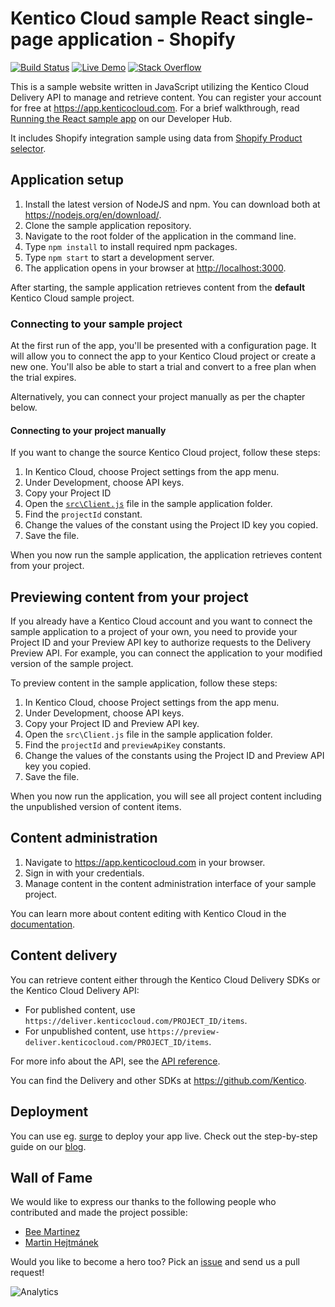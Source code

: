 # Kentico Cloud sample React single-page application - Shopify
[![Build Status](https://api.travis-ci.com/Kentico/cloud-sample-app-react.svg?branch=samples/shopify)](https://travis-ci.com/Kentico/cloud-sample-app-react)
[![Live Demo](https://img.shields.io/badge/live-demo-brightgreen.svg)](https://kentico-cloud-sample-app-react-shopify.surge.sh)
[![Stack Overflow](https://img.shields.io/badge/Stack%20Overflow-ASK%20NOW-FE7A16.svg?logo=stackoverflow&logoColor=white)](https://stackoverflow.com/tags/kentico-cloud)

This is a sample website written in JavaScript utilizing the Kentico Cloud Delivery API to manage and retrieve content. You can register your account for free at <https://app.kenticocloud.com>. For a brief walkthrough, read [Running the React sample app](https://developer.kenticocloud.com/v1/docs/running-react-sample-app) on our Developer Hub.

It includes Shopify integration sample using data from [Shopify Product selector](https://github.com/Kentico/cloud-custom-element-sample-shopify).

## Application setup

1. Install the latest version of NodeJS and npm. You can download both at <https://nodejs.org/en/download/>.
2. Clone the sample application repository.
3. Navigate to the root folder of the application in the command line.
4. Type `npm install` to install required npm packages.
5. Type `npm start` to start a development server.
6. The application opens in your browser at <http://localhost:3000>.

After starting, the sample application retrieves content from the **default** Kentico Cloud sample project.

### Connecting to your sample project

At the first run of the app, you'll be presented with a configuration page. It will allow you to connect the app to your Kentico Cloud project or create a new one. You'll also be able to start a trial and convert to a free plan when the trial expires.

Alternatively, you can connect your project manually as per the chapter below.

#### Connecting to your project manually

If you want to change the source Kentico Cloud project, follow these steps:
 
1. In Kentico Cloud, choose Project settings from the app menu.
2. Under Development, choose API keys.
3. Copy your Project ID
4. Open the [`src\Client.js`](/src/Client.js) file in the sample application folder.
5. Find the `projectId` constant.
6. Change the values of the constant using the Project ID key you copied.
7. Save the file.

When you now run the sample application, the application retrieves content from your project.

## Previewing content from your project

If you already have a Kentico Cloud account and you want to connect the sample application to a project of your own, you need to provide your Project ID and your Preview API key to authorize requests to the Delivery Preview API. For example, you can connect the application to your modified version of the sample project.

To preview content in the sample application, follow these steps:

1. In Kentico Cloud, choose Project settings from the app menu.
2. Under Development, choose API keys.
3. Copy your Project ID and Preview API key.
4. Open the `src\Client.js` file in the sample application folder.
5. Find the `projectId` and `previewApiKey` constants.
6. Change the values of the constants using the Project ID and Preview API key you copied.
7. Save the file.

When you now run the application, you will see all project content including the unpublished version of content items.

## Content administration

1. Navigate to <https://app.kenticocloud.com> in your browser.
2. Sign in with your credentials.
3. Manage content in the content administration interface of your sample project.

You can learn more about content editing with Kentico Cloud in the [documentation](https://docs.kenticocloud.com/).

## Content delivery

You can retrieve content either through the Kentico Cloud Delivery SDKs or the Kentico Cloud Delivery API:

* For published content, use `https://deliver.kenticocloud.com/PROJECT_ID/items`.
* For unpublished content, use `https://preview-deliver.kenticocloud.com/PROJECT_ID/items`.

For more info about the API, see the [API reference](https://developer.kenticocloud.com/reference).

You can find the Delivery and other SDKs at <https://github.com/Kentico>.

## Deployment

You can use eg. [surge](http://surge.sh/) to deploy your app live. Check out the step-by-step guide on our [blog](https://kenticocloud.com/blog/3-steps-to-rapidly-deploy-headless-single-page-app).

## Wall of Fame

We would like to express our thanks to the following people who contributed and made the project possible:

* [Bee Martinez](https://github.com/beemtz)
* [Martin Hejtmánek](https://github.com/kenticomartinh)

Would you like to become a hero too? Pick an [issue](https://github.com/Kentico/cloud-sample-app-react/issues) and send us a pull request!

![Analytics](https://kentico-ga-beacon.azurewebsites.net/api/UA-69014260-4/Kentico/cloud-sample-app-react/samples/shopify?pixel)
